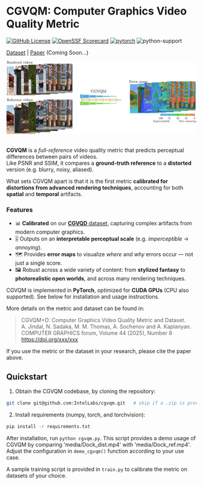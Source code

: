 # CGVQM: Computer Graphics Video Quality Metric
[![GitHub License](https://img.shields.io/github/license/IntelLabs/cgvqm)](https://github.com/IntelLabs/cgvqm/code/main/LICENSE)
[![OpenSSF Scorecard](https://api.scorecard.dev/projects/github.com/IntelLabs/cgvqm/badge)](https://scorecard.dev/viewer/?uri=github.com/IntelLabs/cgvqm)
[![pytorch](https://img.shields.io/badge/PyTorch-v2.4.1-green?logo=pytorch)](https://pytorch.org/get-started/locally/)
![python-support](https://img.shields.io/badge/Python-3.10-3?logo=python)

[Dataset](https://github.com/IntelLabs/CGVQM) | [Paper](https://github.com/IntelLabs/CGVQM) (Coming Soon...)

<img src="media/teaser.png">
<br /><br />

**CGVQM** is a *full-reference* video quality metric that predicts perceptual differences between pairs of videos.  
Like PSNR and SSIM, it compares a **ground-truth reference** to a **distorted** version (e.g. blurry, noisy, aliased).  

What sets CGVQM apart is that it is the first metric **calibrated for distortions from advanced rendering techniques**, accounting for both **spatial** and **temporal** artifacts.

### Features

- 📊 **Calibrated** on our [**CGVQD** dataset](https://github.com/IntelLabs/CGVQM), capturing complex artifacts from modern computer graphics.
- 🎚️ Outputs on an **interpretable perceptual scale** (e.g. *imperceptible* → *annoying*).
- 🗺️ Provides **error maps** to visualize *where* and *why* errors occur — not just a single score.
- 🖼️ Robust across a wide variety of content: from **stylized fantasy** to **photorealistic open worlds**, and across many rendering techniques.

CGVQM is implemented in **PyTorch**, optimized for **CUDA GPUs** (CPU also supported). See below for installation and usage instructions.

More details on the metric and dataset can be found in:

> CGVQM+D: Computer Graphics Video Quality Metric and Dataset.\
> A. Jindal, N. Sadaka, M. M. Thomas, A. Sochenov and A. Kaplanyan.\
> COMPUTER GRAPHICS forum, Volume 44 (2025), Number 8\
> https://doi.org/xxx/xxx

If you use the metric or the dataset in your research, please cite the paper above. 

## Quickstart
1. Obtain the CGVQM codebase, by cloning the repository:
```bash
git clone git@github.com:IntelLabs/cgvqm.git   # skip if a .zip is provided or you use Github GUI
```

2. Install requirements (numpy, torch, and torchvision):
```bash
pip install -r requirements.txt
```

After installation, run `python cgvqm.py`. This script provides a demo usage of CGVQM by comparing 'media/Dock_dist.mp4' with 'media/Dock_ref.mp4'. Adjust the configuration in `demo_cgvqm()` function according to your use case.

A sample training script is provided in `train.py` to calibrate the metric on datasets of your choice.
